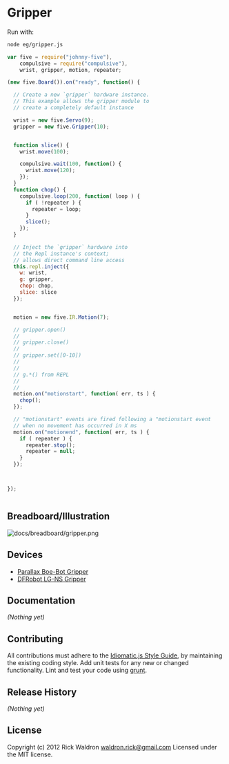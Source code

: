 # Gripper

Run with:
```bash
node eg/gripper.js
```


```javascript
var five = require("johnny-five"),
    compulsive = require("compulsive"),
    wrist, gripper, motion, repeater;

(new five.Board()).on("ready", function() {

  // Create a new `gripper` hardware instance.
  // This example allows the gripper module to
  // create a completely default instance

  wrist = new five.Servo(9);
  gripper = new five.Gripper(10);


  function slice() {
    wrist.move(100);

    compulsive.wait(100, function() {
      wrist.move(120);
    });
  }
  function chop() {
    compulsive.loop(200, function( loop ) {
      if ( !repeater ) {
        repeater = loop;
      }
      slice();
    });
  }

  // Inject the `gripper` hardware into
  // the Repl instance's context;
  // allows direct command line access
  this.repl.inject({
    w: wrist,
    g: gripper,
    chop: chop,
    slice: slice
  });


  motion = new five.IR.Motion(7);

  // gripper.open()
  //
  // gripper.close()
  //
  // gripper.set([0-10])
  //
  //
  // g.*() from REPL
  //
  //
  motion.on("motionstart", function( err, ts ) {
    chop();
  });

  // "motionstart" events are fired following a "motionstart event
  // when no movement has occurred in X ms
  motion.on("motionend", function( err, ts ) {
    if ( repeater ) {
      repeater.stop();
      repeater = null;
    }
  });



});



```

## Breadboard/Illustration

![docs/breadboard/gripper.png](breadboard/gripper.png)



## Devices

- [Parallax Boe-Bot Gripper](http://www.parallax.com/Portals/0/Downloads/docs/prod/acc/GripperManual-v3.0.pdf)
- [DFRobot LG-NS Gripper](http://www.dfrobot.com/index.php?route=product/product&filter_name=gripper&product_id=628#.UCvGymNST_k)


## Documentation

_(Nothing yet)_









## Contributing
All contributions must adhere to the [Idiomatic.js Style Guide](https://github.com/rwldrn/idiomatic.js),
by maintaining the existing coding style. Add unit tests for any new or changed functionality. Lint and test your code using [grunt](https://github.com/cowboy/grunt).

## Release History
_(Nothing yet)_

## License
Copyright (c) 2012 Rick Waldron <waldron.rick@gmail.com>
Licensed under the MIT license.
